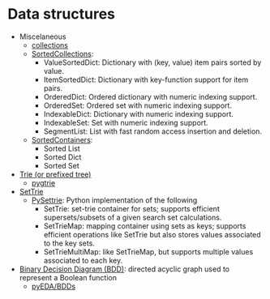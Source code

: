 # Data structures
- Miscelaneous
  - [collections](https://docs.python.org/3/library/collections.html) 
  - [SortedCollections](http://www.grantjenks.com/docs/sortedcollections/):  
    - ValueSortedDict: Dictionary with (key, value) item pairs sorted by value.
    - ItemSortedDict: Dictionary with key-function support for item pairs.  
    - OrderedDict: Ordered dictionary with numeric indexing support.
    - OrderedSet: Ordered set with numeric indexing support.
    - IndexableDict: Dictionary with numeric indexing support.
    - IndexableSet: Set with numeric indexing support.
    - SegmentList: List with fast random access insertion and deletion.
  - [SortedContainers](http://www.grantjenks.com/docs/sortedcontainers):
    - Sorted List
    - Sorted Dict
    - Sorted Set
- [Trie (or prefixed tree)](https://en.wikipedia.org/wiki/Trie)
  - [pygtrie](https://github.com/google/pygtrie)
- [SetTrie](https://hal.inria.fr/hal-01506780/document)
  - [PySettrie](https://github.com/mmihaltz/pysettrie): Python implementation of the following
    - SetTrie: set-trie container for sets; supports efficient supersets/subsets of a given search set calculations.
    - SetTrieMap: mapping container using sets as keys; supports efficient operations like SetTrie but also stores values associated to the key sets.
    - SetTrieMultiMap: like SetTrieMap, but supports multiple values associated to each key.
- [Binary Decision Diagram (BDD)](): directed acyclic graph used to represent a Boolean function
  - [pyEDA/BDDs](https://pyeda.readthedocs.io/en/latest/bdd.html)


